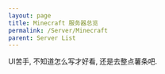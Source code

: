 ```yaml
---
layout: page
title: Minecraft 服务器总览
permalink: /Server/Minecraft
parent: Server List
---
```


UI苦手, 不知道怎么写才好看, 还是去整点薯条吧.
